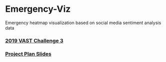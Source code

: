 # Emergency-Viz
Emergency heatmap visualization based on social media sentiment analysis data

### [2019 VAST Challenge 3](https://vast-challenge.github.io/2019/MC3.html)
### [Project Plan Slides](https://docs.google.com/presentation/d/1NSMiZwhJRdERxvI1hofadxJo497KDrJnYWnUcZlnioE/edit?usp=sharing)
